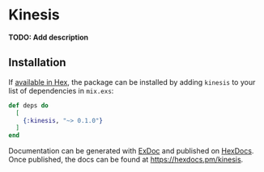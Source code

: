 # Kinesis

**TODO: Add description**

## Installation

If [available in Hex](https://hex.pm/docs/publish), the package can be installed
by adding `kinesis` to your list of dependencies in `mix.exs`:

```elixir
def deps do
  [
    {:kinesis, "~> 0.1.0"}
  ]
end
```

Documentation can be generated with [ExDoc](https://github.com/elixir-lang/ex_doc)
and published on [HexDocs](https://hexdocs.pm). Once published, the docs can
be found at <https://hexdocs.pm/kinesis>.

